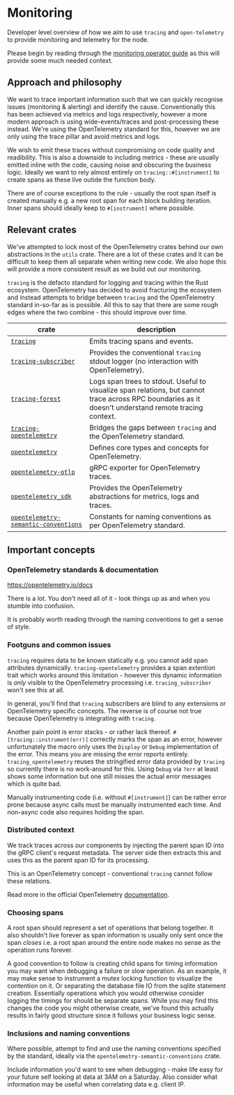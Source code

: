 # Monitoring

Developer level overview of how we aim to use `tracing` and `open-telemetry` to provide monitoring and telemetry for the
node.

Please begin by reading through the [monitoring operator guide](../operator/monitoring.md) as this will
provide some much needed context.

## Approach and philosophy

We want to trace important information such that we can quickly recognise issues (monitoring & alerting) and identify
the cause. Conventionally this has been achieved via metrics and logs respectively, however a more modern approach is
using wide-events/traces and post-processing these instead. We're using the OpenTelemetry standard for this, however we
are only using the trace pillar and avoid metrics and logs.

We wish to emit these traces without compromising on code quality and readibility. This is also a downside to including
metrics - these are usually emitted inline with the code, causing noise and obscuring the business logic. Ideally we
want to rely almost entirely on `tracing::#[instrument]` to create spans as these live outide the function body.

There are of course exceptions to the rule - usually the root span itself is created manually e.g. a new root span for
each block building iteration. Inner spans should ideally keep to `#[instrument]` where possible.

## Relevant crates

We've attempted to lock most of the OpenTelemetry crates behind our own abstractions in the `utils` crate. There are a
lot of these crates and it can be difficult to keep them all separate when writing new code. We also hope this will
provide a more consistent result as we build out our monitoring.

`tracing` is the defacto standard for logging and tracing within the Rust ecosystem. OpenTelemetry has decided to avoid
fracturing the ecosystem and instead attempts to bridge between `tracing` and the OpenTelemetry standard in-so-far as is
possible. All this to say that there are some rough edges where the two combine - this should improve over time.

| crate                                                                                      | description                                                                                                                                            |
| ------------------------------------------------------------------------------------------ | ------------------------------------------------------------------------------------------------------------------------------------------------------ |
| [`tracing`](https://docs.rs/tracing)                                                       | Emits tracing spans and events.                                                                                                                        |
| [`tracing-subscriber`](https://docs.rs/tracing-subscriber)                                 | Provides the conventional `tracing` stdout logger (no interaction with OpenTelemetry).                                                                 |
| [`tracing-forest`](https://docs.rs/tracing-forest)                                         | Logs span trees to stdout. Useful to visualize span relations, but cannot trace across RPC boundaries as it doesn't understand remote tracing context. |
| [`tracing-opentelemetry`](https://docs.rs/tracing-opentelemetry)                           | Bridges the gaps between `tracing` and the OpenTelemetry standard.                                                                                     |
| [`opentelemetry`](https://docs.rs/opentelemetry)                                           | Defines core types and concepts for OpenTelemetry.                                                                                                     |
| [`opentelemetry-otlp`](https://docs.rs/opentelemetry-otlp)                                 | gRPC exporter for OpenTelemetry traces.                                                                                                                |
| [`opentelemetry_sdk`](https://docs.rs/opentelemetry_sdk)                                   | Provides the OpenTelemetry abstractions for metrics, logs and traces.                                                                                  |
| [`opentelemetry-semantic-conventions`](https://docs.rs/opentelemetry-semantic-conventions) | Constants for naming conventions as per OpenTelemetry standard.                                                                                        |

## Important concepts

### OpenTelemetry standards & documentation

<https://opentelemetry.io/docs>

There is a lot. You don't need all of it - look things up as and when you stumble into confusion.

It is probably worth reading through the naming conventions to get a sense of style.

### Footguns and common issues

`tracing` requires data to be known statically e.g. you cannot add span attributes dynamically. `tracing-opentelemetry`
provides a span extention trait which works around this limitation - however this dynamic information is _only_ visible
to the OpenTelemetry processing i.e. `tracing_subscriber` won't see this at all.

In general, you'll find that `tracing` subscribers are blind to any extensions or OpenTelemetry specific concepts. The
reverse is of course not true because OpenTelemetry is integrating with `tracing`.

Another pain point is error stacks - or rather lack thereof. `#[tracing::instrument(err)]` correctly marks the span as
an error, however unfortunately the macro only uses the `Display` or `Debug` implementation of the error. This means you
are missing the error reports entirely. `tracing_opentelemetry` reuses the stringified error data provided by `tracing`
so currently there is no work-around for this. Using `Debug` via `?err` at least shows some information but one still
misses the actual error messages which is quite bad.

Manually instrumenting code (i.e. without `#[instrument]`) can be rather error prone because async calls must be
manually instrumented each time. And non-async code also requires holding the span.

### Distributed context

We track traces across our components by injecting the parent span ID into the gRPC client's request metadata. The
server side then extracts this and uses this as the parent span ID for its processing.

<div class="warning">

This is an OpenTelemetry concept - conventional `tracing` cannot follow these relations.

</div>

Read more in the official OpenTelemetry [documentation](https://opentelemetry.io/docs/concepts/context-propagation/).

### Choosing spans

A root span should represent a set of operations that belong together. It also shouldn't live forever as span
information is usually only sent once the span _closes_ i.e. a root span around the entire node makes no sense as the
operation runs forever.

A good convention to follow is creating child spans for timing information you may want when debugging a failure or slow
operation. As an example, it may make sense to instrument a mutex locking function to visualize the contention on it. Or
separating the database file IO from the sqlite statement creation. Essentially operations which you would otherwise
consider logging the timings for should be separate spans. While you may find this changes the code you might otherwise
create, we've found this actually results in fairly good structure since it follows your business logic sense.

### Inclusions and naming conventions

Where possible, attempt to find and use the naming conventions specified by the standard, ideally via the
`opentelemetry-semantic-conventions` crate.

Include information you'd want to see when debugging - make life easy for your future self looking at data at 3AM on a
Saturday. Also consider what information may be useful when correlating data e.g. client IP.
